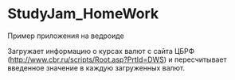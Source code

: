# StudyJam_HomeWork
Пример приложения на ведроиде

Загружает информацию о курсах валют с сайта ЦБРФ (http://www.cbr.ru/scripts/Root.asp?PrtId=DWS)
и пересчитывает введенное значение в каждую загруженных валют.
